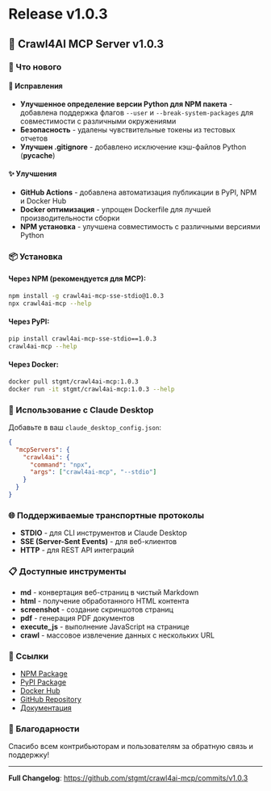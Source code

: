 # Release v1.0.3

## 🎉 Crawl4AI MCP Server v1.0.3

### 📝 Что нового

#### 🐛 Исправления
- **Улучшенное определение версии Python для NPM пакета** - добавлена поддержка флагов `--user` и `--break-system-packages` для совместимости с различными окружениями
- **Безопасность** - удалены чувствительные токены из тестовых отчетов
- **Улучшен .gitignore** - добавлено исключение кэш-файлов Python (__pycache__)

#### ✨ Улучшения
- **GitHub Actions** - добавлена автоматизация публикации в PyPI, NPM и Docker Hub
- **Docker оптимизация** - упрощен Dockerfile для лучшей производительности сборки
- **NPM установка** - улучшена совместимость с различными версиями Python

### 📦 Установка

#### Через NPM (рекомендуется для MCP):
```bash
npm install -g crawl4ai-mcp-sse-stdio@1.0.3
npx crawl4ai-mcp --help
```

#### Через PyPI:
```bash
pip install crawl4ai-mcp-sse-stdio==1.0.3
crawl4ai-mcp --help
```

#### Через Docker:
```bash
docker pull stgmt/crawl4ai-mcp:1.0.3
docker run -it stgmt/crawl4ai-mcp:1.0.3 --help
```

### 🔧 Использование с Claude Desktop

Добавьте в ваш `claude_desktop_config.json`:

```json
{
  "mcpServers": {
    "crawl4ai": {
      "command": "npx",
      "args": ["crawl4ai-mcp", "--stdio"]
    }
  }
}
```

### 🌐 Поддерживаемые транспортные протоколы

- **STDIO** - для CLI инструментов и Claude Desktop
- **SSE (Server-Sent Events)** - для веб-клиентов
- **HTTP** - для REST API интеграций

### 📋 Доступные инструменты

- **md** - конвертация веб-страниц в чистый Markdown
- **html** - получение обработанного HTML контента
- **screenshot** - создание скриншотов страниц
- **pdf** - генерация PDF документов
- **execute_js** - выполнение JavaScript на странице
- **crawl** - массовое извлечение данных с нескольких URL

### 🔗 Ссылки

- [NPM Package](https://www.npmjs.com/package/crawl4ai-mcp-sse-stdio)
- [PyPI Package](https://pypi.org/project/crawl4ai-mcp-sse-stdio/)
- [Docker Hub](https://hub.docker.com/r/stgmt/crawl4ai-mcp)
- [GitHub Repository](https://github.com/stgmt/crawl4ai-mcp)
- [Документация](https://github.com/stgmt/crawl4ai-mcp#readme)

### 🤝 Благодарности

Спасибо всем контрибьюторам и пользователям за обратную связь и поддержку!

---

**Full Changelog**: https://github.com/stgmt/crawl4ai-mcp/commits/v1.0.3